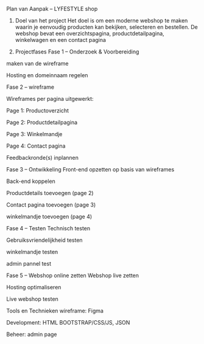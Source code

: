 Plan van Aanpak – LYFESTYLE shop
1. Doel van het project
Het doel is om een moderne webshop te maken waarin je eenvoudig producten kan bekijken, selecteren en bestellen. De webshop bevat een overzichtspagina, productdetailpagina, winkelwagen en een contact pagina

2. Projectfases
Fase 1 – Onderzoek & Voorbereiding

maken van de wireframe

Hosting en domeinnaam regelen

Fase 2 – wireframe

Wireframes per pagina uitgewerkt:

Page 1: Productoverzicht

Page 2: Productdetailpagina

Page 3: Winkelmandje

Page 4: Contact pagina


Feedbackronde(s) inplannen

Fase 3 – Ontwikkeling
Front-end opzetten op basis van wireframes

Back-end koppelen

Productdetails toevoegen (page 2)

Contact pagina toevoegen (page 3)

winkelmandje toevoegen (page 4)

Fase 4 – Testen
Technisch testen

Gebruiksvriendelijkheid testen

winkelmandje testen

admin pannel test

Fase 5 – Webshop online zetten
Webshop live zetten

Hosting optimaliseren

Live webshop testen

Tools en Technieken
wireframe: Figma

Development: HTML BOOTSTRAP/CSS/JS, JSON

Beheer: admin page

